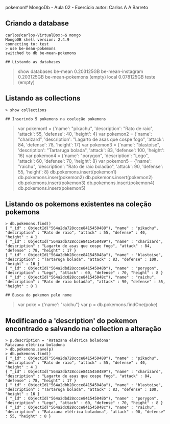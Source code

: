 pokemon# MongoDb - Aula 02 - Exercício
autor: Carlos A A Barreto

## Criando a database
```
carlos@carlos-VirtualBox:~$ mongo
MongoDB shell version: 2.4.9
connecting to: test
> use be-mean-pokemons
switched to db be-mean-pokemons

## Listando as databases
```
> show databases
be-mean	0.203125GB
be-mean-instagram	0.203125GB
be-mean-pokemons	(empty)
local	0.078125GB
teste	(empty)

## Listando as collections
```
> show collections

## Inserindo 5 pokemons na coeleção pokemons
```
> var pokemon1 = {'name': "pikachu", 'description': "Rato de raio", 'attack': 55, 'defense': 40, 'height': 4}
> var pokemon2 = {'name': "charizard", 'description': "Lagarto de asas que cospe fogo", 'attack': 84, 'defense': 78, 'height': 17}
> var pokemon3 = {'name': "blastoise", 'description': "Tartaruga bolada", 'attack': 83, 'defense': 100, 'height': 16}
> var pokemon4 = {'name': "porygon", 'description': "Lego", 'attack': 60, 'defense': 70, 'height': 8}
> var pokemon5 = {'name': "raichu", 'description': "Rato de raio boladão", 'attack': 90, 'defense': 55, 'height': 8}
> db.pokemons.insert(pokemon1)
> db.pokemons.inser(pokemon2)
> db.pokemons.insert(pokemon2)
> db.pokemons.insert(pokemon3)
> db.pokemons.insert(pokemon4)
> db.pokemons.insert(pokemon5)

## Listando os pokemons existentes na coleção pokemons
```
> db.pokemons.find()
{ "_id" : ObjectId("564a2da728ccce8415450488"), "name" : "pikachu", "description" : "Rato de raio", "attack" : 55, "defense" : 40, "height" : 4 }
{ "_id" : ObjectId("564a2db728ccce8415450489"), "name" : "charizard", "description" : "Lagarto de asas que cospe fogo", "attack" : 84, "defense" : 78, "height" : 17 }
{ "_id" : ObjectId("564a2dbb28ccce841545048a"), "name" : "blastoise", "description" : "Tartaruga bolada", "attack" : 83, "defense" : 100, "height" : 16 }
{ "_id" : ObjectId("564a2dbd28ccce841545048b"), "name" : "porygon", "description" : "Lego", "attack" : 60, "defense" : 70, "height" : 8 }
{ "_id" : ObjectId("564a2dc028ccce841545048c"), "name" : "raichu", "description" : "Rato de raio boladão", "attack" : 90, "defense" : 55, "height" : 8 }

## Busca do pokemon pelo nome
```
> var poke = {'name': "raichu"}
> var p = db.pokemons.findOne(poke)

## Modificando a 'description' do pokemon encontrado e salvando na collection a alteração
```
> p.description = 'Ratazana elétrica boladona'
Ratazana elétrica boladona
> db.pokemons.save(p)
> db.pokemons.find()
{ "_id" : ObjectId("564a2da728ccce8415450488"), "name" : "pikachu", "description" : "Rato de raio", "attack" : 55, "defense" : 40, "height" : 4 }
{ "_id" : ObjectId("564a2db728ccce8415450489"), "name" : "charizard", "description" : "Lagarto de asas que cospe fogo", "attack" : 84, "defense" : 78, "height" : 17 }
{ "_id" : ObjectId("564a2dbb28ccce841545048a"), "name" : "blastoise", "description" : "Tartaruga bolada", "attack" : 83, "defense" : 100, "height" : 16 }
{ "_id" : ObjectId("564a2dbd28ccce841545048b"), "name" : "porygon", "description" : "Lego", "attack" : 60, "defense" : 70, "height" : 8 }
{ "_id" : ObjectId("564a2dc028ccce841545048c"), "name" : "raichu", "description" : "Ratazana elétrica boladona", "attack" : 90, "defense" : 55, "height" : 8 }
